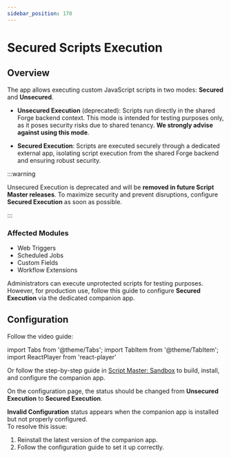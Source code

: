 ```yaml
---
sidebar_position: 170
---
```


# Secured Scripts Execution

## Overview

The app allows executing custom JavaScript scripts in two modes: **Secured** and **Unsecured**.

- **Unsecured Execution** (deprecated): Scripts run directly in the shared Forge backend context. This mode is intended for testing purposes only, as it poses security risks due to shared tenancy. **We strongly advise against using this mode**.

- **Secured Execution**: Scripts are executed securely through a dedicated external app, isolating script execution from the shared Forge backend and ensuring robust security.

:::warning  

Unsecured Execution is deprecated and will be **removed in future Script Master releases**. To maximize security and prevent disruptions, configure **Secured Execution** as soon as possible.  

:::


### Affected Modules

- Web Triggers  
- Scheduled Jobs  
- Custom Fields  
- Workflow Extensions  

Administrators can execute unprotected scripts for testing purposes. However, for production use, follow this guide to configure **Secured Execution** via the dedicated companion app.


## Configuration

Follow the video guide:

import Tabs from '@theme/Tabs';
import TabItem from '@theme/TabItem';
import ReactPlayer from 'react-player'

<ReactPlayer controls width='100%' url='https://www.youtube.com/watch?v=DQoEmN9w8-0' />


Or follow the step-by-step guide in [Script Master: Sandbox](https://github.com/kaisersoftapps/script-master-sandbox) to build, install, and configure the companion app.

On the configuration page, the status should be changed from **Unsecured Execution** to **Secured Execution**.

**Invalid Configuration** status appears when the companion app is installed but not properly configured.  
To resolve this issue:  
1. Reinstall the latest version of the companion app.  
2. Follow the configuration guide to set it up correctly.  
